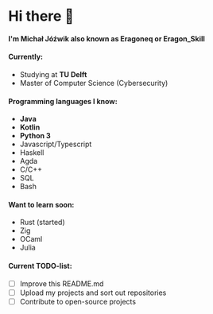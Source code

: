 # Hi there 👋

#### I'm Michał Jóźwik also known as Eragoneq or Eragon_Skill

#### Currently:

* Studying at **TU Delft**  <!-- insert logo  -->
* Master of Computer Science (Cybersecurity)

<!-- insert lang icons  -->
#### Programming languages I know:
* **Java**
* **Kotlin**
* **Python 3**
* Javascript/Typescript
* Haskell
* Agda
* C/C++
* SQL
* Bash

<!-- #### Technologies -->

#### Want to learn soon:
* Rust (started)
* Zig
* OCaml
* Julia

#### Current TODO-list:
- [ ] Improve this README.md
- [ ] Upload my projects and sort out repositories
- [ ] Contribute to open-source projects
